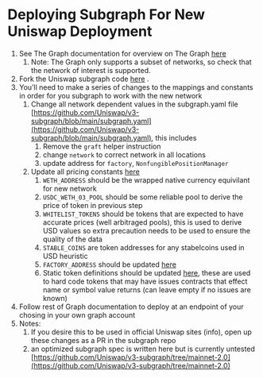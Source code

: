 # Deploying Subgraph For New Uniswap Deployment

1. See The Graph documentation for overview on The Graph [here](https://thegraph.com/docs/en/developer/quick-start/)
    1. Note: The Graph only supports a subset of networks, so check that the network of interest is supported. 
2. Fork the Uniswap subgraph code [here](https://github.com/Uniswap/v3-subgraph) . 
3. You’ll need to make a series of changes to the mappings and constants in order for you subgraph to work with the new network
    1. Change all network dependent values in the subgraph.yaml file [https://github.com/Uniswap/v3-subgraph/blob/main/subgraph.yaml](https://github.com/Uniswap/v3-subgraph/blob/main/subgraph.yaml), this includes 
        1.  Remove the `graft` helper instruction
        2. change `network` to correct network in all locations
        3. update address for `factory`, `NonfungiblePositionManager`
    2. Update all pricing constants [here](https://github.com/Uniswap/v3-subgraph/blob/bf03f940f17c3d32ee58bd37386f26713cff21e2/src/utils/pricing.ts#L7)
        1. `WETH_ADDRESS` should be the wrapped native currency equivilant for new network
        2. `USDC_WETH_03_POOL` should be some reliable pool to derive the price of token in previous step 
        3. `WHITELIST_TOKENS` should be tokens that are expected to have accurate prices (well arbitraged pools), this is used to derive USD values so extra precaution needs to be used to ensure the quality of the data 
        4. `STABLE_COINS` are token addresses for any stabelcoins used in USD heuristic 
        5. `FACTORY_ADDRESS` should be updated [here](https://github.com/Uniswap/v3-subgraph/blob/bf03f940f17c3d32ee58bd37386f26713cff21e2/src/utils/constants.ts#L6)
        6. Static token definitions should be updated [here](https://github.com/Uniswap/v3-subgraph/blob/main/src/utils/staticTokenDefinition.ts), these are used to hard code tokens that may have issues contracts that effect name or symbol value returns (can leave empty if no issues are known)
4. Follow rest of Graph documentation to deploy at an endpoint of your chosing in your own graph account 
5. Notes: 
    1. If you desire this to be used in official Uniswap sites (info), open up these changes as a PR in the subgraph repo 
    2. an optimized subgraph spec is written here but is currently untested [https://github.com/Uniswap/v3-subgraph/tree/mainnet-2.0](https://github.com/Uniswap/v3-subgraph/tree/mainnet-2.0)
